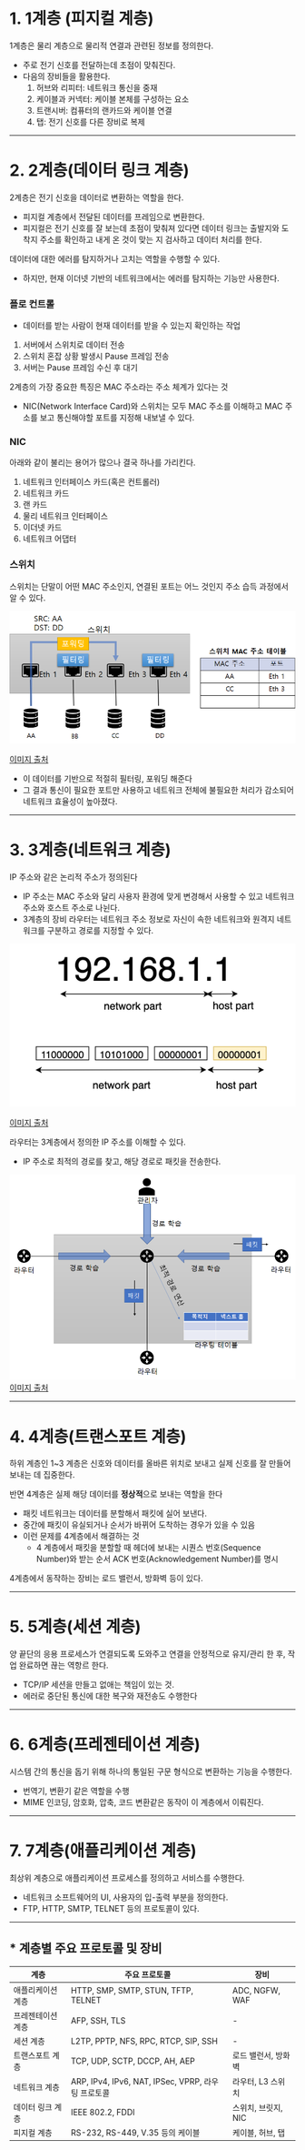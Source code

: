 # 1. 1계층 (피지컬 계층)
1계층은 물리 계층으로 물리적 연결과 관련된 정보를 정의한다.
- 주로 전기 신호를 전달하는데 초점이 맞춰진다.
- 다음의 장비들을 활용한다. 
  1. 허브와 리피터: 네트워크 통신을 중재
  2. 케이블과 커넥터: 케이블 본체를 구성하는 요소
  3. 트랜시버: 컴퓨터의 랜카드와 케이블 연결
  4. 탭: 전기 신호를 다른 장비로 복제
  
---
# 2. 2계층(데이터 링크 계층)
2계층은 전기 신호을 데이터로 변환하는 역할을 한다.
- 피지컬 계층에서 전달된 데이터를 프레임으로 변환한다.
- 피지컬은 전기 신호를 잘 보는데 초점이 맞춰져 있다면 데이터 링크는 출발지와 도착지 주소를 확인하고 내게 온 것이 맞는 지 검사하고 데이터 처리를 한다.

데이터에 대한 에러를 탐지하거나 고치는 역할을 수행할 수 있다.
- 하지만, 현재 이더넷 기반의 네트워크에서는 에러를 탐지하는 기능만 사용한다.

### 플로 컨트롤
- 데이터를 받는 사람이 현재 데이터를 받을 수 있는지 확인하는 작업
1. 서버에서 스위치로 데이터 전송
2. 스위치 혼잡 상황 발생시 Pause 프레임 전송
3. 서버는 Pause 프레임 수신 후 대기

2계층의 가장 중요한 특징은 MAC 주소라는 주소 체계가 있다는 것
- NIC(Network Interface Card)와 스위치는 모두 MAC 주소를 이해하고 MAC 주소를 보고 통신해야할 포트를 지정해 내보낼 수 있다.

### NIC
아래와 같이 불리는 용어가 많으나 결국 하나를 가리킨다.
1. 네트워크 인터페이스 카드(혹은 컨트롤러)
2. 네트워크 카드
3. 랜 카드
4. 물리 네트워크 인터페이스
5. 이더넷 카드
6. 네트워크 어댑터

### 스위치
스위치는 단말이 어떤 MAC 주소인지, 연결된 포트는 어느 것인지 주소 습득 과정에서 알 수 있다.

![img.png](img.png)

[이미지 출처](https://catsbi.oopy.io/315731e3-1730-4690-ad8f-663e0af7621b)
- 이 데이터를 기반으로 적절히 필터링, 포워딩 해준다
- 그 결과 통신이 필요한 포트만 사용하고 네트워크 전체에 불필요한 처리가 감소되어 네트워크 효율성이 높아졌다.


---
# 3. 3계층(네트워크 계층)
IP 주소와 같은 논리적 주소가 정의된다
- IP 주소는 MAC 주소와 달리 사용자 환경에 맞게 변경해서 사용할 수 있고 네트워크 주소와 호스트 주소로 나뉜다.
- 3계층의 장비 라우터는 네트워크 주소 정보로 자신이 속한 네트워크와 원격지 네트워크를 구분하고 경로를 지정할 수 있다.

![img_1.png](img_1.png)

[이미지 출처](https://ittrue.tistory.com/183)

라우터는 3계층에서 정의한 IP 주소를 이해할 수 있다.
- IP 주소로 최적의 경로를 찾고, 해당 경로로 패킷을 전송한다.

![img_2.png](img_2.png)
[이미지 출처](https://catsbi.oopy.io/225439bd-ec84-4e16-aeca-0dfcb9954ea6)


---
# 4. 4계층(트랜스포트 계층)
하위 계층인 1~3 계층은 신호와 데이터를 올바른 위치로 보내고 실제 신호를 잘 만들어 보내는 데 집중한다.

반면 4계층은 실제 해당 데이터를 <b>정상적</b>으로 보내는 역할을 한다
- 패킷 네트워크는 데이터를 분할해서 패킷에 실어 보낸다.
- 중간에 패킷이 유실되거나 순서가 바뀌어 도착하는 경우가 있을 수 있음
- 이런 문제를 4계층에서 해결하는 것
  - 4 계층에서 패킷을 분할할 때 헤더에 보내는 시퀀스 번호(Sequence Number)와 받는 순서 ACK 번호(Acknowledgement Number)를 명시

4계층에서 동작하는 장비는 로드 밸런서, 방화벽 등이 있다.

---
# 5. 5계층(세션 계층)
양 끝단의 응용 프로세스가 연결되도록 도와주고 연결을 안정적으로 유지/관리 한 후, 작업 완료하면 끊는 역항르 한다.
- TCP/IP 세션을 만들고 없애는 책임이 있는 것.
- 에러로 중단된 통신에 대한 복구와 재전송도 수행한다

---
# 6. 6계층(프레젠테이션 계층)
시스템 간의 통신을 돕기 위해 하나의 통일된 구문 형식으로 변환하는 기능을 수행한다.
- 번역기, 변환기 같은 역할을 수행
- MIME 인코딩, 암호화, 압축, 코드 변환같은 동작이 이 계층에서 이뤄진다.

---
# 7. 7계층(애플리케이션 계층)
최상위 계층으로 애플리케이션 프로세스를 정의하고 서비스를 수행한다.
- 네트워크 소프트웨어의 UI, 사용자의 입-출력 부분을 정의한다.
- FTP, HTTP, SMTP, TELNET 등의 프로토콜이 있다.

---
## * 계층별 주요 프로토콜 및 장비
| 계층        | 주요 프로토콜                                     | 장비             
|-----------|---------------------------------------------|----------------|
| 애플리케이션 계층 | HTTP, SMP, SMTP, STUN, TFTP, TELNET         | ADC, NGFW, WAF |
| 프레젠테이션 계층 | AFP, SSH, TLS                               | -              |
| 세션 계층     | L2TP, PPTP, NFS, RPC, RTCP, SIP, SSH        | -              |
| 트랜스포트 계층  | TCP, UDP, SCTP, DCCP, AH, AEP               | 로드 밸런서, 방화벽    |
| 네트워크 계층   | ARP, IPv4, IPv6, NAT, IPSec, VPRP, 라우팅 프로토콜 | 라우터, L3 스위치    |
| 데이터 링크 계층 | IEEE 802.2, FDDI | 스위치, 브릿지, NIC |
|피지컬 계층 | RS-232, RS-449, V.35 등의 케이블 | 케이블, 허브, 탭|

